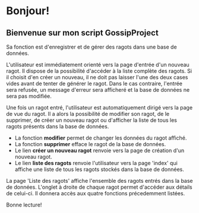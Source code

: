 # Bonjour! 

## Bienvenue sur mon script GossipProject

Sa fonction est d'enregistrer et de gérer des ragots dans une base de données.

L'utilisateur est immédiatement orienté vers la page d'entrée d'un nouveau ragot. Il dispose de la possibilité d'accéder à la liste complète des ragots. Si il choisit d'en créer un nouveau, il ne doit pas laisser l'une des deux cases vides avant de tenter de générer le ragot. Dans le cas contraire, l'entrée sera refusée, un message d'erreur sera afficheré et la base de données ne sera pas modifiée.

Une fois un ragot entré, l'utilisateur est automatiquement dirigé vers la page de vue du ragot. Il a alors la possibilité de modifier son ragot, de le supprimer, de créer un nouveau ragot ou d'afficher la liste de tous les ragots présents dans la base de données.

* La fonction __modifier__ permet de changer les données du ragot affiché.
* La fonction __supprimer__ efface le ragot de la base de données.
* Le lien __créer un nouveau ragot__ renvoie vers la page de création d'un nouveau ragot.
* Le lien __liste des ragots__ renvoie l'utilisateur vers la page 'index' qui affiche une liste de tous les ragots stockés dans la base de données.

La page 'Liste des ragots' affiche l'ensemble des ragots entrés dans la base de données. L'onglet à droite de chaque ragot permet d'accéder aux détails de celui-ci. Il donnera accès aux quatre fonctions précedemment listées.

Bonne lecture!
